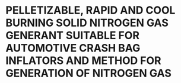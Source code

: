 # PELLETIZABLE, RAPID AND COOL BURNING SOLID NITROGEN GAS GENERANT SUITABLE FOR AUTOMOTIVE CRASH BAG INFLATORS AND METHOD FOR GENERATION OF NITROGEN GAS